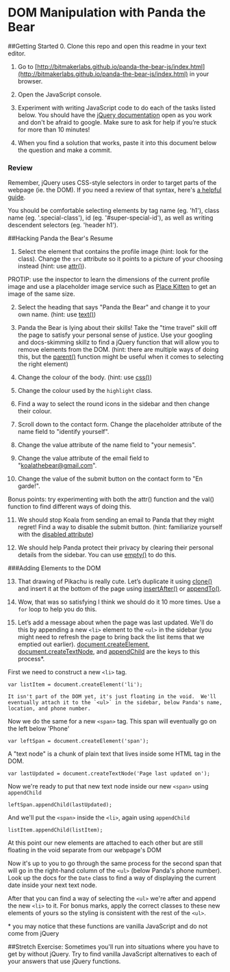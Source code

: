 # DOM Manipulation with Panda the Bear
##Getting Started
0. Clone this repo and open this readme in your text editor.

1. Go to [http://bitmakerlabs.github.io/panda-the-bear-js/index.html](http://bitmakerlabs.github.io/panda-the-bear-js/index.html) in your browser.

2. Open the JavaScript console.

3. Experiment with writing JavaScript code to do each of the tasks listed below.  You should have the [jQuery documentation](http://jquery.com/) open as you work and don't be afraid to google.  Make sure to ask for help if you’re stuck for more than 10 minutes!  

4. When you find a solution that works, paste it into this document below the question and make a commit.


### Review
Remember, jQuery uses CSS-style selectors in order to target parts of the webpage (ie. the DOM).  If you need a review of that syntax, here's [a helpful guide](https://developer.mozilla.org/en/docs/Web/Guide/CSS/Getting_started/Selectors).

You should be comfortable selecting elements by tag name (eg. 'h1'), class name (eg. '.special-class'), id (eg. '#super-special-id'), as well as writing descendent selectors (eg. 'header h1').

##Hacking Panda the Bear's Resume

1. Select the element that contains the profile image (hint: look for the class).  Change the `src` attribute so it points to a picture of your choosing instead (hint: use [attr()](http://api.jquery.com/attr/)).

  PROTIP: use the inspector to learn the dimensions of the current profile image and use a placeholder image service such as [Place Kitten](https://placekitten.com/) to get an image of the same size.

2. Select the heading that says "Panda the Bear" and change it to your own name. (hint: use [text()](http://api.jquery.com/text/))

3. Panda the Bear is lying about their skills!  Take the "time travel" skill off the page to satisfy your personal sense of justice.  Use your googling and docs-skimming skillz to find a jQuery function that will allow you to remove elements from the DOM.  (hint: there are multiple ways of doing this, but the [parent()](http://api.jquery.com/parent/) function might be useful when it comes to selecting the right element)

4. Change the colour of the body. (hint: use [css()](http://api.jquery.com/css/))

5. Change the colour used by the `highlight` class.

6. Find a way to select the round icons in the sidebar and then change their colour.

7. Scroll down to the contact form.  Change the placeholder attribute of the name field to "identify yourself".

8. Change the value attribute of the name field to "your nemesis".

9. Change the value attribute of the email field to "koalathebear@gmail.com".

10. Change the value of the submit button on the contact form to "En garde!".

  Bonus points: try experimenting with both the attr() function and the val() function to find different ways of doing this.

11. We should stop Koala from sending an email to Panda that they might regret!  Find a way to disable the submit button. (hint: familiarize yourself with the [disabled attribute](http://www.w3schools.com/tags/att_input_disabled.asp))

12. We should help Panda protect their privacy by clearing their personal details from the sidebar.  You can use [empty()](https://api.jquery.com/empty/) to do this.


###Adding Elements to the DOM

13. That drawing of Pikachu is really cute.  Let’s duplicate it using [clone()](https://api.jquery.com/clone/) and insert it at the bottom of the page using [insertAfter()](http://api.jquery.com/insertafter/) or [appendTo()](http://api.jquery.com/appendto/).

14. Wow, that was so satisfying I think we should do it 10 more times.  Use a `for` loop to help you do this.

15. Let’s add a message about when the page was last updated.  We'll do this by appending a new `<li>` element to the `<ul>` in the sidebar (you might need to refresh the page to bring back the list items that we emptied out earlier).  [document.createElement](https://developer.mozilla.org/en-US/docs/Web/API/Document/createElement), [document.createTextNode](https://developer.mozilla.org/en-US/docs/Web/API/Document/createTextNode), and [appendChild](https://developer.mozilla.org/en-US/docs/Web/API/Node/appendChild) are the keys to this process\*.

  First we need to construct a new `<li>` tag.

  `var listItem = document.createElement('li');`

    It isn't part of the DOM yet, it's just floating in the void.  We'll eventually attach it to the `<ul>` in the sidebar, below Panda's name, location, and phone number.

   Now we do the same for a new `<span>` tag.  This span will eventually go on the left below 'Phone'

  `var leftSpan = document.createElement('span');` 

  A "text node" is a chunk of plain text that lives inside some HTML tag in the DOM.

  `var lastUpdated = document.createTextNode('Page last updated on');`

  Now we're ready to put that new text node inside our new `<span>` using `appendChild`

  `leftSpan.appendChild(lastUpdated);`

  And we'll put the `<span>` inside the `<li>`, again using `appendChild`

  `listItem.appendChild(listItem);`

  At this point our new elements are attached to each other but are still floating in the void separate from our webpage's DOM

  Now it's up to you to go through the same process for the second span that will go in the right-hand column of the `<ul>` (below Panda's phone number).  Look up the docs for the `Date` class to find a way of displaying the current date inside your next text node.

  After that you can find a way of selecting the `<ul>` we're after and append the new `<li>` to it.  For bonus marks, apply the correct classes to these new elements of yours so the styling is consistent with the rest of the `<ul>`.


\* you may notice that these functions are vanilla JavaScript and do not come from jQuery


##Stretch Exercise:
Sometimes you'll run into situations where you have to get by without jQuery.  Try to find vanilla JavaScript alternatives to each of your answers that use jQuery functions.
